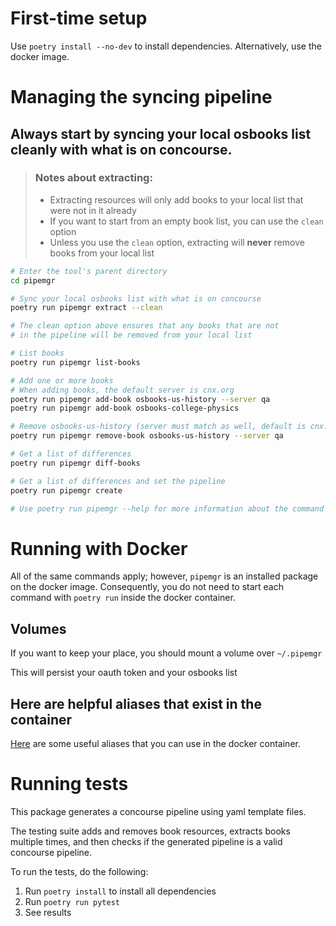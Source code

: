 # First-time setup
Use `poetry install --no-dev` to install dependencies. Alternatively, use the docker image.

# Managing the syncing pipeline

## Always start by syncing your local osbooks list cleanly with what is on concourse.
> ### Notes about extracting:
> - Extracting resources will only add books to your local list that were not in it already
> - If you want to start from an empty book list, you can use the `clean` option
> - Unless you use the `clean` option, extracting will **never** remove books from your local list

```bash
# Enter the tool's parent directory
cd pipemgr

# Sync your local osbooks list with what is on concourse
poetry run pipemgr extract --clean

# The clean option above ensures that any books that are not 
# in the pipeline will be removed from your local list

# List books
poetry run pipemgr list-books

# Add one or more books
# When adding books, the default server is cnx.org
poetry run pipemgr add-book osbooks-us-history --server qa
poetry run pipemgr add-book osbooks-college-physics

# Remove osbooks-us-history (server must match as well, default is cnx.org)
poetry run pipemgr remove-book osbooks-us-history --server qa

# Get a list of differences
poetry run pipemgr diff-books

# Get a list of differences and set the pipeline
poetry run pipemgr create

# Use poetry run pipemgr --help for more information about the command
```

# Running with Docker
All of the same commands apply; however, `pipemgr` is an installed package on the docker image. Consequently, you do not need to start each command with `poetry run` inside the docker container. 

## Volumes
If you want to keep your place, you should mount a volume over `~/.pipemgr`

This will persist your oauth token and your osbooks list

## Here are helpful aliases that exist in the container
[Here](./env/.bashrc) are some useful aliases that you can use in the docker container.

# Running tests

This package generates a concourse pipeline using yaml template files. 

The testing suite adds and removes book resources, extracts books multiple times, and then checks if the generated pipeline is a valid concourse pipeline.

To run the tests, do the following: 
1. Run `poetry install` to install all dependencies
2. Run `poetry run pytest`
3. See results